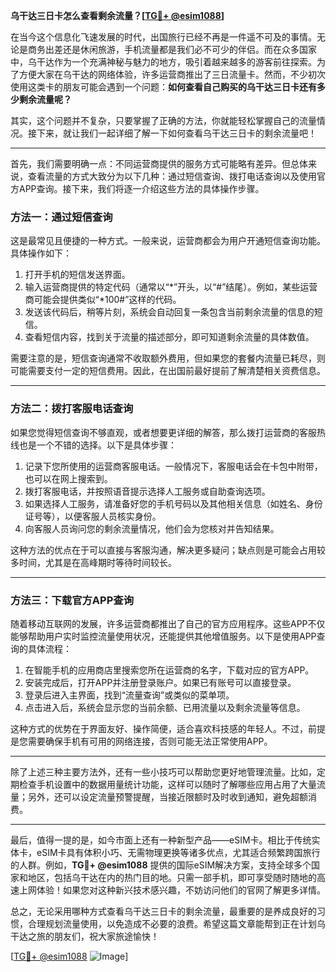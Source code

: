 **乌干达三日卡怎么查看剩余流量？[[TG💪+ @esim1088](https://t.me/s/esim1088)]**

在当今这个信息化飞速发展的时代，出国旅行已经不再是一件遥不可及的事情。无论是商务出差还是休闲旅游，手机流量都是我们必不可少的伴侣。而在众多国家中，乌干达作为一个充满神秘与魅力的地方，吸引着越来越多的游客前往探索。为了方便大家在乌干达的网络体验，许多运营商推出了三日流量卡。然而，不少初次使用这类卡的朋友可能会遇到一个问题：**如何查看自己购买的乌干达三日卡还有多少剩余流量呢？**

其实，这个问题并不复杂，只要掌握了正确的方法，你就能轻松掌握自己的流量情况。接下来，就让我们一起详细了解一下如何查看乌干达三日卡的剩余流量吧！

---

首先，我们需要明确一点：不同运营商提供的服务方式可能略有差异。但总体来说，查看流量的方式大致分为以下几种：通过短信查询、拨打电话查询以及使用官方APP查询。接下来，我们将逐一介绍这些方法的具体操作步骤。

### 方法一：通过短信查询

这是最常见且便捷的一种方式。一般来说，运营商都会为用户开通短信查询功能。具体操作如下：

1. 打开手机的短信发送界面。
2. 输入运营商提供的特定代码（通常以“*”开头，以“#”结尾）。例如，某些运营商可能会提供类似“*100#”这样的代码。
3. 发送该代码后，稍等片刻，系统会自动回复一条包含当前剩余流量的信息的短信。
4. 查看短信内容，找到关于流量的描述部分，即可知道剩余流量的具体数值。

需要注意的是，短信查询通常不收取额外费用，但如果您的套餐内流量已耗尽，则可能需要支付一定的短信费用。因此，在出国前最好提前了解清楚相关资费信息。

---

### 方法二：拨打客服电话查询

如果您觉得短信查询不够直观，或者想要更详细的解答，那么拨打运营商的客服热线也是一个不错的选择。以下是具体步骤：

1. 记录下您所使用的运营商客服电话。一般情况下，客服电话会在卡包中附带，也可以在网上搜索到。
2. 拨打客服电话，并按照语音提示选择人工服务或自助查询选项。
3. 如果选择人工服务，请准备好您的手机号码以及其他相关信息（如姓名、身份证号等），以便客服人员核实身份。
4. 向客服人员询问您的剩余流量情况，他们会为您核对并告知结果。

这种方法的优点在于可以直接与客服沟通，解决更多疑问；缺点则是可能会占用较多时间，尤其是在高峰期时等待时间较长。

---

### 方法三：下载官方APP查询

随着移动互联网的发展，许多运营商都推出了自己的官方应用程序。这些APP不仅能够帮助用户实时监控流量使用状况，还能提供其他增值服务。以下是使用APP查询的具体流程：

1. 在智能手机的应用商店里搜索您所在运营商的名字，下载对应的官方APP。
2. 安装完成后，打开APP并注册登录账户。如果已有账号可以直接登录。
3. 登录后进入主界面，找到“流量查询”或类似的菜单项。
4. 点击进入后，系统会显示您的当前余额、已用流量以及剩余流量等信息。

这种方式的优势在于界面友好、操作简便，适合喜欢科技感的年轻人。不过，前提是您需要确保手机有可用的网络连接，否则可能无法正常使用APP。

---

除了上述三种主要方法外，还有一些小技巧可以帮助您更好地管理流量。比如，定期检查手机设置中的数据用量统计功能，这样可以随时了解哪些应用占用了大量流量；另外，还可以设定流量预警提醒，当接近限额时及时收到通知，避免超额消费。

---

最后，值得一提的是，如今市面上还有一种新型产品——eSIM卡。相比于传统实体卡，eSIM卡具有体积小巧、无需物理更换等诸多优点，尤其适合频繁跨国旅行的人群。例如，**TG💪+ @esim1088** 提供的国际eSIM解决方案，支持全球多个国家和地区，包括乌干达在内的热门目的地。只需一部手机，即可享受随时随地的高速上网体验！如果您对这种新兴技术感兴趣，不妨访问他们的官网了解更多详情。

总之，无论采用哪种方式查看乌干达三日卡的剩余流量，最重要的是养成良好的习惯，合理规划流量使用，以免造成不必要的浪费。希望这篇文章能帮到正在计划乌干达之旅的朋友们，祝大家旅途愉快！

[[TG💪+ @esim1088](https://t.me/s/esim1088) ![Image](https://i.postimg.cc/4NQfJmqS/Snipaste-2025-05-13-00-14-12.png)]